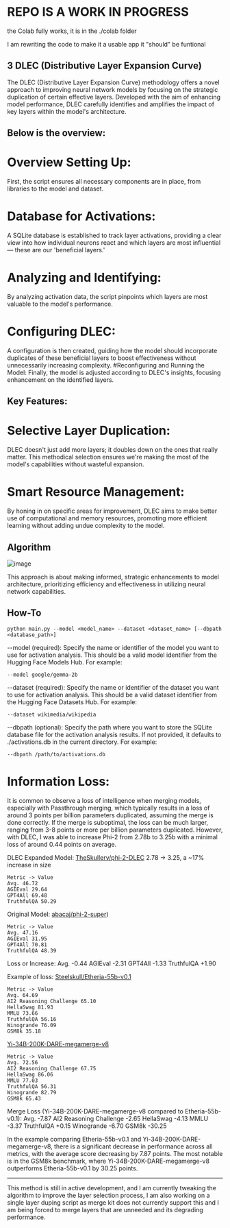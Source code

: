 # REPO IS A WORK IN PROGRESS

the Colab fully works, it is in the ./colab folder

I am rewriting the code to make it a usable app it "should" be funtional

## 3 DLEC (Distributive Layer Expansion Curve)

The DLEC (Distributive Layer Expansion Curve) methodology offers a novel approach to improving neural network models by focusing on the strategic duplication of certain effective layers. Developed with the aim of enhancing model performance, DLEC carefully identifies and amplifies the impact of key layers within the model's architecture.

## Below is the overview:
# Overview Setting Up: 
First, the script ensures all necessary components are in place, from libraries to the model and dataset.
# Database for Activations: 
A SQLite database is established to track layer activations, providing a clear view into how individual neurons react and which layers are most influential — these are our 'beneficial layers.'
# Analyzing and Identifying: 
By analyzing activation data, the script pinpoints which layers are most valuable to the model's performance.
# Configuring DLEC: 
A configuration is then created, guiding how the model should incorporate duplicates of these beneficial layers to boost effectiveness without unnecessarily increasing complexity.
#Reconfiguring and Running the Model: 
Finally, the model is adjusted according to DLEC's insights, focusing enhancement on the identified layers.

## Key Features: 
# Selective Layer Duplication: 
DLEC doesn't just add more layers; it doubles down on the ones that really matter. This methodical selection ensures we're making the most of the model's capabilities without wasteful expansion.
# Smart Resource Management: 
By honing in on specific areas for improvement, DLEC aims to make better use of computational and memory resources, promoting more efficient learning without adding undue complexity to the model.

## Algorithm

![image](https://github.com/Steel-skull/DLEC/assets/79706171/53c19a1a-13d4-4601-b593-cae263a7f9fa)

This approach is about making informed, strategic enhancements to model architecture, prioritizing efficiency and effectiveness in utilizing neural network capabilities.

## How-To
```
python main.py --model <model_name> --dataset <dataset_name> [--dbpath <database_path>]
```

--model (required): 
Specify the name or identifier of the model you want to use for activation analysis. This should be a valid model identifier from the Hugging Face Models Hub. For example:
```
--model google/gemma-2b
```

--dataset (required): 
Specify the name or identifier of the dataset you want to use for activation analysis. This should be a valid dataset identifier from the Hugging Face Datasets Hub. For example:
```
--dataset wikimedia/wikipedia
```

--dbpath (optional): 
Specify the path where you want to store the SQLite database file for the activation analysis results. If not provided, it defaults to ./activations.db in the current directory. For example:
```
--dbpath /path/to/activations.db
```

# Information Loss:
It is common to observe a loss of intelligence when merging models, especially with Passthrough merging, which typically results in a loss of around 3 points per billion parameters duplicated, assuming the merge is done correctly. If the merge is suboptimal, the loss can be much larger, ranging from 3-8 points or more per billion parameters duplicated. However, with DLEC, I was able to increase Phi-2 from 2.78b to 3.25b with a minimal loss of around 0.44 points on average.

DLEC Expanded Model:
[TheSkullery/phi-2-DLEC](https://huggingface.co/TheSkullery/phi-2-DLEC)
2.78 -> 3.25, a ~17% increase in size
```
Metric -> Value
Avg. 46.72
AGIEval 29.64
GPT4All 69.48
TruthfulQA 50.29
```

Original Model:
[abacaj/phi-2-super](https://huggingface.co/abacaj/phi-2-super))
```
Metric -> Value
Avg. 47.16
AGIEval 31.95
GPT4All 70.81
TruthfulQA 48.39
```

Loss or Increase:
Avg. -0.44
AGIEval -2.31
GPT4All -1.33
TruthfulQA +1.90

Example of loss:
[Steelskull/Etheria-55b-v0.1](https://huggingface.co/Steelskull/Etheria-55b-v0.1)
```
Metric -> Value
Avg. 64.69
AI2 Reasoning Challenge 65.10
HellaSwag 81.93
MMLU 73.66
TruthfulQA 56.16
Winogrande 76.09
GSM8k 35.18
```

[Yi-34B-200K-DARE-megamerge-v8](https://huggingface.co/brucethemoose/Yi-34B-200K-DARE-megamerge-v8)
```
Metric -> Value
Avg. 72.56
AI2 Reasoning Challenge 67.75
HellaSwag 86.06
MMLU 77.03
TruthfulQA 56.31
Winogrande 82.79
GSM8k 65.43
```

Merge Loss (Yi-34B-200K-DARE-megamerge-v8 compared to Etheria-55b-v0.1):
Avg. -7.87
AI2 Reasoning Challenge -2.65
HellaSwag -4.13
MMLU -3.37
TruthfulQA +0.15
Winogrande -6.70
GSM8k -30.25

In the example comparing Etheria-55b-v0.1 and Yi-34B-200K-DARE-megamerge-v8, there is a significant decrease in performance across all metrics, with the average score decreasing by 7.87 points. The most notable is in the GSM8k benchmark, where Yi-34B-200K-DARE-megamerge-v8 outperforms Etheria-55b-v0.1 by 30.25 points.

---
This method is still in active development, and I am currently tweaking the algorithm to improve the layer selection process, I am also working on a single layer duping script as merge kit does not currently support this and I am being forced to merge layers that are unneeded and its degrading performance.
